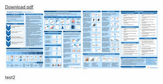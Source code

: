[Download pdf](https://github.com/GraphicsPrinciples/CheatSheet/blob/master/NVSCheatSheet.pdf?raw=true)
[![](/assets/NVSCheatSheet.png)]()

test2
